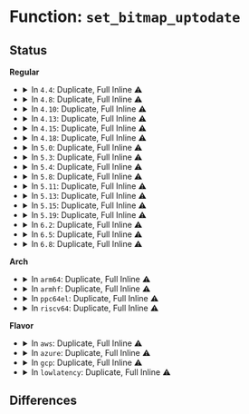 # Function: <code>set_bitmap_uptodate</code>

## Status
<b>Regular</b>
<ul>
<li>
<details>
<summary>In <code>4.4</code>: Duplicate, Full Inline ⚠️</summary>

**Collision:** Static Duplication

**Inline:** Full

**Transformation:** False

**Instances:**

```
In fs/ext4/balloc.c (ffffffff8128fd81)
Location: fs/ext4/ext4.h:3188
Inline: True
Inline callers:
  - fs/ext4/balloc.c:ext4_read_block_bitmap_nowait
  - fs/ext4/balloc.c:ext4_read_block_bitmap_nowait
```
```
In fs/ext4/ialloc.c (ffffffff81292e45)
Location: fs/ext4/ext4.h:3188
Inline: True
Inline callers:
  - fs/ext4/ialloc.c:ext4_end_bitmap_read
  - fs/ext4/ialloc.c:ext4_read_inode_bitmap
  - fs/ext4/ialloc.c:ext4_read_inode_bitmap
```
</details>
</li>
<li>
<details>
<summary>In <code>4.8</code>: Duplicate, Full Inline ⚠️</summary>

**Collision:** Static Duplication

**Inline:** Full

**Transformation:** False

**Instances:**

```
In fs/ext4/balloc.c (ffffffff812bd2af)
Location: fs/ext4/ext4.h:3225
Inline: True
Inline callers:
  - fs/ext4/balloc.c:ext4_read_block_bitmap_nowait
  - fs/ext4/balloc.c:ext4_read_block_bitmap_nowait
```
```
In fs/ext4/ialloc.c (ffffffff812c0b8f)
Location: fs/ext4/ext4.h:3225
Inline: True
Inline callers:
  - fs/ext4/ialloc.c:ext4_read_inode_bitmap
  - fs/ext4/ialloc.c:ext4_read_inode_bitmap
  - fs/ext4/ialloc.c:ext4_end_bitmap_read
```
</details>
</li>
<li>
<details>
<summary>In <code>4.10</code>: Duplicate, Full Inline ⚠️</summary>

**Collision:** Static Duplication

**Inline:** Full

**Transformation:** False

**Instances:**

```
In fs/ext4/balloc.c (ffffffff812d28ff)
Location: fs/ext4/ext4.h:3203
Inline: True
Inline callers:
  - fs/ext4/balloc.c:ext4_read_block_bitmap_nowait
  - fs/ext4/balloc.c:ext4_read_block_bitmap_nowait
```
```
In fs/ext4/ialloc.c (ffffffff812d61bf)
Location: fs/ext4/ext4.h:3203
Inline: True
Inline callers:
  - fs/ext4/ialloc.c:ext4_read_inode_bitmap
  - fs/ext4/ialloc.c:ext4_read_inode_bitmap
  - fs/ext4/ialloc.c:ext4_end_bitmap_read
```
</details>
</li>
<li>
<details>
<summary>In <code>4.13</code>: Duplicate, Full Inline ⚠️</summary>

**Collision:** Static Duplication

**Inline:** Full

**Transformation:** False

**Instances:**

```
In fs/ext4/balloc.c (ffffffff812e3fb9)
Location: fs/ext4/ext4.h:3220
Inline: True
Inline callers:
  - fs/ext4/balloc.c:ext4_read_block_bitmap_nowait
  - fs/ext4/balloc.c:ext4_read_block_bitmap_nowait
```
```
In fs/ext4/ialloc.c (ffffffff812f4687)
Location: fs/ext4/ext4.h:3220
Inline: True
Inline callers:
  - fs/ext4/ialloc.c:ext4_read_inode_bitmap
  - fs/ext4/ialloc.c:ext4_read_inode_bitmap
  - fs/ext4/ialloc.c:ext4_end_bitmap_read
```
</details>
</li>
<li>
<details>
<summary>In <code>4.15</code>: Duplicate, Full Inline ⚠️</summary>

**Collision:** Static Duplication

**Inline:** Full

**Transformation:** False

**Instances:**

```
In fs/ext4/balloc.c (ffffffff81308b16)
Location: fs/ext4/ext4.h:3181
Inline: True
Inline callers:
  - fs/ext4/balloc.c:ext4_read_block_bitmap_nowait
  - fs/ext4/balloc.c:ext4_read_block_bitmap_nowait
```
```
In fs/ext4/ialloc.c (ffffffff81318e41)
Location: fs/ext4/ext4.h:3181
Inline: True
Inline callers:
  - fs/ext4/ialloc.c:ext4_read_inode_bitmap
  - fs/ext4/ialloc.c:ext4_read_inode_bitmap
  - fs/ext4/ialloc.c:ext4_end_bitmap_read
```
</details>
</li>
<li>
<details>
<summary>In <code>4.18</code>: Duplicate, Full Inline ⚠️</summary>

**Collision:** Static Duplication

**Inline:** Full

**Transformation:** False

**Instances:**

```
In fs/ext4/balloc.c (ffffffff81336c79)
Location: fs/ext4/ext4.h:3187
Inline: True
Inline callers:
  - fs/ext4/balloc.c:ext4_read_block_bitmap_nowait
  - fs/ext4/balloc.c:ext4_read_block_bitmap_nowait
```
```
In fs/ext4/ialloc.c (ffffffff81346cf2)
Location: fs/ext4/ext4.h:3187
Inline: True
Inline callers:
  - fs/ext4/ialloc.c:ext4_read_inode_bitmap
  - fs/ext4/ialloc.c:ext4_read_inode_bitmap
  - fs/ext4/ialloc.c:ext4_end_bitmap_read
```
</details>
</li>
<li>
<details>
<summary>In <code>5.0</code>: Duplicate, Full Inline ⚠️</summary>

**Collision:** Static Duplication

**Inline:** Full

**Transformation:** False

**Instances:**

```
In fs/ext4/balloc.c (ffffffff8134def9)
Location: fs/ext4/ext4.h:3211
Inline: True
Inline callers:
  - fs/ext4/balloc.c:ext4_read_block_bitmap_nowait
  - fs/ext4/balloc.c:ext4_read_block_bitmap_nowait
```
```
In fs/ext4/ialloc.c (ffffffff8135eea2)
Location: fs/ext4/ext4.h:3211
Inline: True
Inline callers:
  - fs/ext4/ialloc.c:ext4_read_inode_bitmap
  - fs/ext4/ialloc.c:ext4_read_inode_bitmap
  - fs/ext4/ialloc.c:ext4_end_bitmap_read
```
</details>
</li>
<li>
<details>
<summary>In <code>5.3</code>: Duplicate, Full Inline ⚠️</summary>

**Collision:** Static Duplication

**Inline:** Full

**Transformation:** False

**Instances:**

```
In fs/ext4/balloc.c (ffffffff8137689e)
Location: fs/ext4/ext4.h:3298
Inline: True
Inline callers:
  - fs/ext4/balloc.c:ext4_read_block_bitmap_nowait
  - fs/ext4/balloc.c:ext4_read_block_bitmap_nowait
```
```
In fs/ext4/ialloc.c (ffffffff813880f0)
Location: fs/ext4/ext4.h:3298
Inline: True
Inline callers:
  - fs/ext4/ialloc.c:ext4_read_inode_bitmap
  - fs/ext4/ialloc.c:ext4_read_inode_bitmap
  - fs/ext4/ialloc.c:ext4_end_bitmap_read
```
</details>
</li>
<li>
<details>
<summary>In <code>5.4</code>: Duplicate, Full Inline ⚠️</summary>

**Collision:** Static Duplication

**Inline:** Full

**Transformation:** False

**Instances:**

```
In fs/ext4/balloc.c (ffffffff8138eb0e)
Location: fs/ext4/ext4.h:3368
Inline: True
Inline callers:
  - fs/ext4/balloc.c:ext4_read_block_bitmap_nowait
  - fs/ext4/balloc.c:ext4_read_block_bitmap_nowait
```
```
In fs/ext4/ialloc.c (ffffffff813a0ab5)
Location: fs/ext4/ext4.h:3368
Inline: True
Inline callers:
  - fs/ext4/ialloc.c:ext4_read_inode_bitmap
  - fs/ext4/ialloc.c:ext4_read_inode_bitmap
  - fs/ext4/ialloc.c:ext4_end_bitmap_read
```
</details>
</li>
<li>
<details>
<summary>In <code>5.8</code>: Duplicate, Full Inline ⚠️</summary>

**Collision:** Static Duplication

**Inline:** Full

**Transformation:** False

**Instances:**

```
In fs/ext4/balloc.c (ffffffff813d9fc6)
Location: fs/ext4/ext4.h:3478
Inline: True
Inline callers:
  - fs/ext4/balloc.c:ext4_read_block_bitmap_nowait
  - fs/ext4/balloc.c:ext4_read_block_bitmap_nowait
```
```
In fs/ext4/ialloc.c (ffffffff813ecd8e)
Location: fs/ext4/ext4.h:3478
Inline: True
Inline callers:
  - fs/ext4/ialloc.c:ext4_read_inode_bitmap
  - fs/ext4/ialloc.c:ext4_read_inode_bitmap
  - fs/ext4/ialloc.c:ext4_end_bitmap_read
```
</details>
</li>
<li>
<details>
<summary>In <code>5.11</code>: Duplicate, Full Inline ⚠️</summary>

**Collision:** Static Duplication

**Inline:** Full

**Transformation:** False

**Instances:**

```
In fs/ext4/balloc.c (ffffffff813ebc7d)
Location: fs/ext4/ext4.h:3677
Inline: True
Inline callers:
  - fs/ext4/balloc.c:ext4_read_block_bitmap_nowait
  - fs/ext4/balloc.c:ext4_read_block_bitmap_nowait
```
```
In fs/ext4/ialloc.c (ffffffff813fef99)
Location: fs/ext4/ext4.h:3677
Inline: True
Inline callers:
  - fs/ext4/ialloc.c:ext4_read_inode_bitmap
  - fs/ext4/ialloc.c:ext4_read_inode_bitmap
  - fs/ext4/ialloc.c:ext4_end_bitmap_read
```
</details>
</li>
<li>
<details>
<summary>In <code>5.13</code>: Duplicate, Full Inline ⚠️</summary>

**Collision:** Static Duplication

**Inline:** Full

**Transformation:** False

**Instances:**

```
In fs/ext4/balloc.c (ffffffff813f21bd)
Location: fs/ext4/ext4.h:3742
Inline: True
Inline callers:
  - fs/ext4/balloc.c:ext4_read_block_bitmap_nowait
  - fs/ext4/balloc.c:ext4_read_block_bitmap_nowait
```
```
In fs/ext4/ialloc.c (ffffffff814052a5)
Location: fs/ext4/ext4.h:3742
Inline: True
Inline callers:
  - fs/ext4/ialloc.c:ext4_read_inode_bitmap
  - fs/ext4/ialloc.c:ext4_read_inode_bitmap
  - fs/ext4/ialloc.c:ext4_end_bitmap_read
```
</details>
</li>
<li>
<details>
<summary>In <code>5.15</code>: Duplicate, Full Inline ⚠️</summary>

**Collision:** Static Duplication

**Inline:** Full

**Transformation:** False

**Instances:**

```
In fs/ext4/balloc.c (ffffffff8144419d)
Location: fs/ext4/ext4.h:3824
Inline: True
Inline callers:
  - fs/ext4/balloc.c:ext4_read_block_bitmap_nowait
  - fs/ext4/balloc.c:ext4_read_block_bitmap_nowait
```
```
In fs/ext4/ialloc.c (ffffffff81457abc)
Location: fs/ext4/ext4.h:3824
Inline: True
Inline callers:
  - fs/ext4/ialloc.c:ext4_read_inode_bitmap
  - fs/ext4/ialloc.c:ext4_read_inode_bitmap
  - fs/ext4/ialloc.c:ext4_end_bitmap_read
```
</details>
</li>
<li>
<details>
<summary>In <code>5.19</code>: Duplicate, Full Inline ⚠️</summary>

**Collision:** Static Duplication

**Inline:** Full

**Transformation:** False

**Instances:**

```
In fs/ext4/balloc.c (ffffffff814c008d)
Location: fs/ext4/ext4.h:3789
Inline: True
Inline callers:
  - fs/ext4/balloc.c:ext4_read_block_bitmap_nowait
  - fs/ext4/balloc.c:ext4_read_block_bitmap_nowait
```
```
In fs/ext4/ialloc.c (ffffffff814d54dd)
Location: fs/ext4/ext4.h:3789
Inline: True
Inline callers:
  - fs/ext4/ialloc.c:ext4_read_inode_bitmap
  - fs/ext4/ialloc.c:ext4_read_inode_bitmap
  - fs/ext4/ialloc.c:ext4_end_bitmap_read
```
</details>
</li>
<li>
<details>
<summary>In <code>6.2</code>: Duplicate, Full Inline ⚠️</summary>

**Collision:** Static Duplication

**Inline:** Full

**Transformation:** False

**Instances:**

```
In fs/ext4/balloc.c (ffffffff815580d9)
Location: fs/ext4/ext4.h:3800
Inline: True
Inline callers:
  - fs/ext4/balloc.c:ext4_read_block_bitmap_nowait
  - fs/ext4/balloc.c:ext4_read_block_bitmap_nowait
```
```
In fs/ext4/ialloc.c (ffffffff8156e450)
Location: fs/ext4/ext4.h:3800
Inline: True
Inline callers:
  - fs/ext4/ialloc.c:ext4_read_inode_bitmap
  - fs/ext4/ialloc.c:ext4_read_inode_bitmap
  - fs/ext4/ialloc.c:ext4_end_bitmap_read
```
</details>
</li>
<li>
<details>
<summary>In <code>6.5</code>: Duplicate, Full Inline ⚠️</summary>

**Collision:** Static Duplication

**Inline:** Full

**Transformation:** False

**Instances:**

```
In fs/ext4/balloc.c (ffffffff8158fe23)
Location: fs/ext4/ext4.h:3772
Inline: True
Inline callers:
  - fs/ext4/balloc.c:ext4_read_block_bitmap_nowait
  - fs/ext4/balloc.c:ext4_read_block_bitmap_nowait
```
```
In fs/ext4/ialloc.c (ffffffff815a6310)
Location: fs/ext4/ext4.h:3772
Inline: True
Inline callers:
  - fs/ext4/ialloc.c:ext4_read_inode_bitmap
  - fs/ext4/ialloc.c:ext4_read_inode_bitmap
  - fs/ext4/ialloc.c:ext4_end_bitmap_read
```
</details>
</li>
<li>
<details>
<summary>In <code>6.8</code>: Duplicate, Full Inline ⚠️</summary>

**Collision:** Static Duplication

**Inline:** Full

**Transformation:** False

**Instances:**

```
In fs/ext4/balloc.c (ffffffff815c89b2)
Location: fs/ext4/ext4.h:3790
Inline: True
Inline callers:
  - fs/ext4/balloc.c:ext4_read_block_bitmap_nowait
  - fs/ext4/balloc.c:ext4_read_block_bitmap_nowait
```
```
In fs/ext4/ialloc.c (ffffffff815df18f)
Location: fs/ext4/ext4.h:3790
Inline: True
Inline callers:
  - fs/ext4/ialloc.c:ext4_read_inode_bitmap
  - fs/ext4/ialloc.c:ext4_read_inode_bitmap
  - fs/ext4/ialloc.c:ext4_end_bitmap_read
```
</details>
</li>
</ul>
<b>Arch</b>
<ul>
<li>
<details>
<summary>In <code>arm64</code>: Duplicate, Full Inline ⚠️</summary>

**Collision:** Static Duplication

**Inline:** Full

**Transformation:** False

**Instances:**

```
In fs/ext4/balloc.c (ffff800010460a88)
Location: fs/ext4/ext4.h:3368
Inline: True
Inline callers:
  - fs/ext4/balloc.c:ext4_read_block_bitmap_nowait
  - fs/ext4/balloc.c:ext4_read_block_bitmap_nowait
```
```
In fs/ext4/ialloc.c (ffff8000104740fc)
Location: fs/ext4/ext4.h:3368
Inline: True
Inline callers:
  - fs/ext4/ialloc.c:ext4_read_inode_bitmap
  - fs/ext4/ialloc.c:ext4_read_inode_bitmap
  - fs/ext4/ialloc.c:ext4_end_bitmap_read
```
</details>
</li>
<li>
<details>
<summary>In <code>armhf</code>: Duplicate, Full Inline ⚠️</summary>

**Collision:** Static Duplication

**Inline:** Full

**Transformation:** False

**Instances:**

```
In fs/ext4/balloc.c (c06214c8)
Location: fs/ext4/ext4.h:3368
Inline: True
Inline callers:
  - fs/ext4/balloc.c:ext4_read_block_bitmap_nowait
  - fs/ext4/balloc.c:ext4_read_block_bitmap_nowait
```
```
In fs/ext4/ialloc.c (c06355a0)
Location: fs/ext4/ext4.h:3368
Inline: True
Inline callers:
  - fs/ext4/ialloc.c:ext4_read_inode_bitmap
  - fs/ext4/ialloc.c:ext4_read_inode_bitmap
  - fs/ext4/ialloc.c:ext4_end_bitmap_read
```
</details>
</li>
<li>
<details>
<summary>In <code>ppc64el</code>: Duplicate, Full Inline ⚠️</summary>

**Collision:** Static Duplication

**Inline:** Full

**Transformation:** False

**Instances:**

```
In fs/ext4/balloc.c (c00000000057d664)
Location: fs/ext4/ext4.h:3368
Inline: True
Inline callers:
  - fs/ext4/balloc.c:ext4_read_block_bitmap_nowait
  - fs/ext4/balloc.c:ext4_read_block_bitmap_nowait
```
```
In fs/ext4/ialloc.c (c0000000005954c4)
Location: fs/ext4/ext4.h:3368
Inline: True
Inline callers:
  - fs/ext4/ialloc.c:ext4_read_inode_bitmap
  - fs/ext4/ialloc.c:ext4_read_inode_bitmap
  - fs/ext4/ialloc.c:ext4_end_bitmap_read
```
</details>
</li>
<li>
<details>
<summary>In <code>riscv64</code>: Duplicate, Full Inline ⚠️</summary>

**Collision:** Static Duplication

**Inline:** Full

**Transformation:** False

**Instances:**

```
In fs/ext4/balloc.c (ffffffe0002f00de)
Location: fs/ext4/ext4.h:3368
Inline: True
Inline callers:
  - fs/ext4/balloc.c:ext4_read_block_bitmap_nowait
  - fs/ext4/balloc.c:ext4_read_block_bitmap_nowait
```
```
In fs/ext4/ialloc.c (ffffffe0002ffb5e)
Location: fs/ext4/ext4.h:3368
Inline: True
Inline callers:
  - fs/ext4/ialloc.c:ext4_read_inode_bitmap
  - fs/ext4/ialloc.c:ext4_read_inode_bitmap
  - fs/ext4/ialloc.c:ext4_end_bitmap_read
```
</details>
</li>
</ul>
<b>Flavor</b>
<ul>
<li>
<details>
<summary>In <code>aws</code>: Duplicate, Full Inline ⚠️</summary>

**Collision:** Static Duplication

**Inline:** Full

**Transformation:** False

**Instances:**

```
In fs/ext4/balloc.c (ffffffff813870ee)
Location: fs/ext4/ext4.h:3368
Inline: True
Inline callers:
  - fs/ext4/balloc.c:ext4_read_block_bitmap_nowait
  - fs/ext4/balloc.c:ext4_read_block_bitmap_nowait
```
```
In fs/ext4/ialloc.c (ffffffff81399095)
Location: fs/ext4/ext4.h:3368
Inline: True
Inline callers:
  - fs/ext4/ialloc.c:ext4_read_inode_bitmap
  - fs/ext4/ialloc.c:ext4_read_inode_bitmap
  - fs/ext4/ialloc.c:ext4_end_bitmap_read
```
</details>
</li>
<li>
<details>
<summary>In <code>azure</code>: Duplicate, Full Inline ⚠️</summary>

**Collision:** Static Duplication

**Inline:** Full

**Transformation:** False

**Instances:**

```
In fs/ext4/balloc.c (ffffffff81377b7e)
Location: fs/ext4/ext4.h:3368
Inline: True
Inline callers:
  - fs/ext4/balloc.c:ext4_read_block_bitmap_nowait
  - fs/ext4/balloc.c:ext4_read_block_bitmap_nowait
```
```
In fs/ext4/ialloc.c (ffffffff81389b25)
Location: fs/ext4/ext4.h:3368
Inline: True
Inline callers:
  - fs/ext4/ialloc.c:ext4_read_inode_bitmap
  - fs/ext4/ialloc.c:ext4_read_inode_bitmap
  - fs/ext4/ialloc.c:ext4_end_bitmap_read
```
</details>
</li>
<li>
<details>
<summary>In <code>gcp</code>: Duplicate, Full Inline ⚠️</summary>

**Collision:** Static Duplication

**Inline:** Full

**Transformation:** False

**Instances:**

```
In fs/ext4/balloc.c (ffffffff81384bbe)
Location: fs/ext4/ext4.h:3368
Inline: True
Inline callers:
  - fs/ext4/balloc.c:ext4_read_block_bitmap_nowait
  - fs/ext4/balloc.c:ext4_read_block_bitmap_nowait
```
```
In fs/ext4/ialloc.c (ffffffff813968f5)
Location: fs/ext4/ext4.h:3368
Inline: True
Inline callers:
  - fs/ext4/ialloc.c:ext4_read_inode_bitmap
  - fs/ext4/ialloc.c:ext4_read_inode_bitmap
  - fs/ext4/ialloc.c:ext4_end_bitmap_read
```
</details>
</li>
<li>
<details>
<summary>In <code>lowlatency</code>: Duplicate, Full Inline ⚠️</summary>

**Collision:** Static Duplication

**Inline:** Full

**Transformation:** False

**Instances:**

```
In fs/ext4/balloc.c (ffffffff8139874a)
Location: fs/ext4/ext4.h:3368
Inline: True
Inline callers:
  - fs/ext4/balloc.c:ext4_read_block_bitmap_nowait
  - fs/ext4/balloc.c:ext4_read_block_bitmap_nowait
```
```
In fs/ext4/ialloc.c (ffffffff813aab8b)
Location: fs/ext4/ext4.h:3368
Inline: True
Inline callers:
  - fs/ext4/ialloc.c:ext4_read_inode_bitmap
  - fs/ext4/ialloc.c:ext4_read_inode_bitmap
  - fs/ext4/ialloc.c:ext4_end_bitmap_read
```
</details>
</li>
</ul>

## Differences
